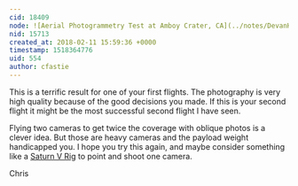 ```yaml
---
cid: 18409
node: ![Aerial Photogrammetry Test at Amboy Crater, CA](../notes/DevanHarlan/02-11-2018/photogrammetry-test-at-amboy-crater-ca)
nid: 15713
created_at: 2018-02-11 15:59:36 +0000
timestamp: 1518364776
uid: 554
author: cfastie
---
```


This is a terrific result for one of your first flights. The photography is very high quality because of the good decisions you made. If this is your second flight it might be the most successful second flight I have seen. 

Flying two cameras to get twice the coverage with oblique photos is a clever idea. But those are heavy cameras and the payload weight handicapped you. I hope you try this again, and maybe consider something like a [Saturn V Rig](https://publiclab.org/tag/saturnv) to point and shoot one camera.  

Chris